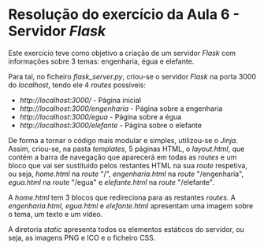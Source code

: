 # Resolução do exercício da Aula 6 - Servidor *Flask*

Este exercício teve como objetivo a criação de um servidor *Flask* com informações sobre 3 temas: engenharia, égua e elefante.

Para tal, no ficheiro *flask_server.py*, criou-se o servidor *Flask* na porta 3000 do *localhost*, tendo ele 4 *routes* possíveis:
- *http://localhost:3000/* - Página inicial
- *http://localhost:3000/engenharia* - Página sobre a engenharia
- *http://localhost:3000/egua* - Página sobre a égua
- *http://localhost:3000/elefante* - Página sobre o elefante

De forma a tornar o código mais modular e simples, utilizou-se o *Jinja*. Assim, criou-se, na pasta *templates*, 5 páginas HTML, o *layout.html*, que contém a barra de navegação que aparecerá em todas as *routes* e um bloco que vai ser sustituído pelos restantes HTML na sua *route* respetiva, ou seja, *home.html* na *route* "/", *engenharia.html* na *route* "/engenharia", *egua.html* na *route* "/egua" e *elefante.html* na *route* "/elefante".

A *home.html* tem 3 blocos que redireciona para as restantes *routes*. A *engenharia.html*, *egua.html* e *elefante.html* apresentam uma imagem sobre o tema, um texto e um vídeo.

A diretoria *static* apresenta todos os elementos estáticos do servidor, ou seja, as imagens PNG e ICO e o ficheiro CSS.